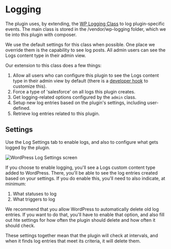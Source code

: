 # Logging

The plugin uses, by extending, the [WP Logging Class](https://github.com/pippinsplugins/WP-Logging) to log plugin-specific events. The main class is stored in the /vendor/wp-logging folder, which we tie into this plugin with composer.

We use the default settings for this class when possible. One place we override them is the capability to see log posts. All admin users can see the Logs content type in their admin view.

Our extension to this class does a few things:

1. Allow all users who can configure this plugin to see the Logs content type in their admin view by default (there is a [developer hook](./extending-logging.md) to customize this).
2. Force a type of 'salesforce' on all logs this plugin creates.
3. Get logging-related options configured by the `admin` class.
4. Setup new log entries based on the plugin's settings, including user-defined.
5. Retrieve log entries related to this plugin.

## Settings

Use the Log Settings tab to enable logs, and also to configure what gets logged by the plugin.

![WordPress Log Settings screen](./assets/img/screenshots/03-wordpress-log-settings.png)

If you choose to enable logging, you'll see a Logs custom content type added to WordPress. There, you'll be able to see the log entries created based on your settings. If you do enable this, you'll need to also indicate, at minimum:

1. What statuses to log
2. What triggers to log

We recommend that you allow WordPress to automatically delete old log entries. If you want to do that, you'll have to enable that option, and also fill out hte settings for how often the plugin should delete and how often it should check.

These settings together mean that the plugin will check at intervals, and when it finds log entries that meet its criteria, it will delete them.
